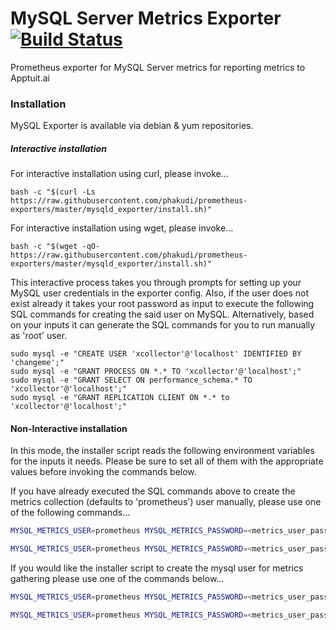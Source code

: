# MySQL Server Metrics Exporter [![Build Status](https://travis-ci.com/phakudi/prometheus-exporters.svg?branch=master)](https://travis-ci.com/phakudi/prometheus-exporters)

Prometheus exporter for MySQL Server metrics for reporting metrics to Apptuit.ai

### Installation

MySQL Exporter is available via debian & yum repositories.

##### Interactive installation

For interactive installation using curl, please invoke...
 
```
bash -c "$(curl -Ls https://raw.githubusercontent.com/phakudi/prometheus-exporters/master/mysqld_exporter/install.sh)"
``` 

For interactive installation using wget, please invoke...

```
bash -c "$(wget -qO- https://raw.githubusercontent.com/phakudi/prometheus-exporters/master/mysqld_exporter/install.sh)"
```

This interactive process takes you through prompts for setting up your MySQL user credentials in 
the exporter config. Also, if the user does not exist already it takes your root password as input 
to execute the following SQL commands for creating the said user on MySQL. Alternatively, based on 
your inputs it can generate the SQL commands for you to run manually as 'root' user.

```
sudo mysql -e "CREATE USER 'xcollector'@'localhost' IDENTIFIED BY 'changeme';"
sudo mysql -e "GRANT PROCESS ON *.* TO 'xcollector'@'localhost';"
sudo mysql -e "GRANT SELECT ON performance_schema.* TO 'xcollector'@'localhost';"
sudo mysql -e "GRANT REPLICATION CLIENT ON *.* to 'xcollector'@'localhost';"
```

#### Non-Interactive installation

In this mode, the installer script reads the following environment variables for the inputs it needs. Please be sure to 
set all of them with the appropriate values before invoking the commands below.

If you have already executed the SQL commands above to create the metrics collection (defaults to 'prometheus') user manually, please use one of the following commands...


```bash
MYSQL_METRICS_USER=prometheus MYSQL_METRICS_PASSWORD=<metrics_user_password> MYSQL_HOST=<mysql_host_ip> MYSQL_PORT=<mysql_port> bash -c "$(curl -Ls https://raw.githubusercontent.com/phakudi/prometheus-exporters/master/mysqld_exporter/install.sh)"
```

```bash
MYSQL_METRICS_USER=prometheus MYSQL_METRICS_PASSWORD=<metrics_user_password> MYSQL_HOST=<mysql_host_ip> MYSQL_PORT=<mysql_port> bash -c "$(wget -qO- https://raw.githubusercontent.com/phakudi/prometheus-exporters/master/mysqld_exporter/install.sh)"
```

If you would like the installer script to create the mysql user for metrics gathering please use one of the commands below...

```bash
MYSQL_METRICS_USER=prometheus MYSQL_METRICS_PASSWORD=<metrics_user_password> MYSQL_HOST=<mysql_host_ip> MYSQL_PORT=<mysql_port> MYSQL_ROOT_PASSWORD=<mysql_root_password> bash -c "$(curl -Ls https://raw.githubusercontent.com/phakudi/prometheus-exporters/master/mysqld_exporter/install.sh)"
```

```bash
MYSQL_METRICS_USER=prometheus MYSQL_METRICS_PASSWORD=<metrics_user_password> MYSQL_HOST=<mysql_host_ip> MYSQL_PORT=<mysql_port> MYSQL_ROOT_PASSWORD=<mysql_root_password> bash -c "$(wget -qO- https://raw.githubusercontent.com/phakudi/prometheus-exporters/master/mysqld_exporter/install.sh)"
```
